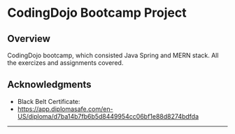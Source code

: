 # CodingDojo Bootcamp Project

## Overview

CodingDojo bootcamp, which consisted Java Spring and MERN stack. All the exercizes and assignments covered.

## Acknowledgments

- Black Belt Certificate:
- https://app.diplomasafe.com/en-US/diploma/d7ba14b7fb6b5d8449954cc06bf1e88d8274bdfda

---
